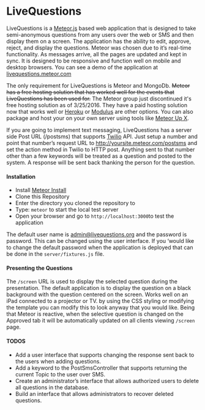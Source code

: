 LiveQuestions
=============

LiveQuestions is a [Meteor.js](http://meteor.com) based web application that is designed to take semi-anonymous questions from any users over the web or SMS and then display them on a screen. The application has the ability to edit, approve, reject, and display the questions. Meteor was chosen due to it’s real-time functionality. As messages arrive, all the pages are updated and kept in sync. It is designed to be responsive and function well on mobile and desktop browsers. You can see  a demo of the application at [livequestions.meteor.com](http://livequestions.rickrussell.org)

The only requirement for LiveQuestions is Meteor and MongoDb.  ~~Meteor has a free hosting solution that has worked well for the events that LiveQuestions has been used for.~~ The Meteor group just discontinued it's free hosting solution as of 3/25/2016. They have a paid hosting solution now that works well or [Heroku](http://heroku.com) or [Modulus](http://modulus.io) are other options. You can also package and host your on your own server using tools like [Meteor Up X](https://github.com/arunoda/meteor-up/tree/mupx). 

If you are going to implement text messaging, LiveQuestions has a server side Post URL (/postsms) that supports [Twilio](http://www.twilio.com) API. Just setup a number and point that number’s request URL to http://yoursite.meteor.com/postsms and set the action method in Twilio to HTTP post.  Anything sent to that number other than a few keywords will be treated as a question and posted to the system. A response will be sent back thanking the person for the question.

#### Installation

* Install [Meteor Install](https://www.meteor.com/install)
* Clone this Repository
* Enter the directory you cloned the repository to
* Type: `meteor` to start the local test server
* Open your browser and go to `http://localhost:3000`to test the application

The default user name is admin@livequestions.org and the password is password.  This can be changed using the user interface. If you ‘would like to change the default password when the application is deployed that can be done in the `server/fixtures.js` file.

#### Presenting the Questions
The `/screen` URL is used to display the selected question during the presentation. The default application is to display the question on a black background with the question centered on the screen.  Works well on an iPad connected to a projector or TV. by using the CSS styling or modifying the template you can modify this to look anyway that you would like. Being that Meteor is reactive, when the selective question is changed on the Approved tab it will be automatically updated on all clients viewing `/screen` page.

#### TODOS

* Add a user interface that supports changing the response sent back to the users when adding questions.
* Add a keyword to the PostSmsController that supports returning the current Topic to the user over SMS.
* Create an administrator’s interface that allows authorized users to delete all questions in the database.
* Build an interface that allows administrators to recover deleted questions.

